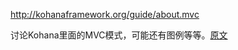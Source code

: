 <http://kohanaframework.org/guide/about.mvc>

讨论Kohana里面的MVC模式，可能还有图例等等。[原文](# 'Discuss the MVC pattern, as it pertains to Kohana.  Perhaps have an image, etc.t')